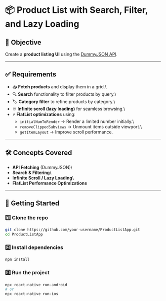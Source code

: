 # 📦 Product List with Search, Filter, and Lazy Loading

## 🎯 Objective

Create a **product listing UI** using the [DummyJSON
API](https://dummyjson.com/products).

------------------------------------------------------------------------

## ✅ Requirements

-   📥 **Fetch products** and display them in a grid.\
-   🔍 **Search** functionality to filter products by query.\
-   🏷 **Category filter** to refine products by category.\
-   ♾ **Infinite scroll (lazy loading)** for seamless browsing.\
-   ⚡ **FlatList optimizations** using:
    -   `initialNumToRender` → Render a limited number initially.\
    -   `removeClippedSubviews` → Unmount items outside viewport.\
    -   `getItemLayout` → Improve scroll performance.

------------------------------------------------------------------------

## 🛠 Concepts Covered

-   **API Fetching** (DummyJSON)\
-   **Search & Filtering**\
-   **Infinite Scroll / Lazy Loading**\
-   **FlatList Performance Optimizations**

------------------------------------------------------------------------

## 🚀 Getting Started

### 1️⃣ Clone the repo

``` bash
git clone https://github.com/your-username/ProductListApp.git
cd ProductListApp
```

### 2️⃣ Install dependencies

``` bash
npm install
```

### 3️⃣ Run the project

``` bash
npx react-native run-android
# or
npx react-native run-ios